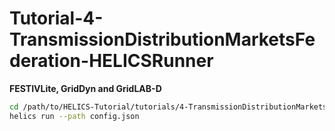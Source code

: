 # Tutorial-4-TransmissionDistributionMarketsFederation-HELICSRunner

**FESTIVLite, GridDyn and GridLAB-D**

```bash
cd /path/to/HELICS-Tutorial/tutorials/4-TransmissionDistributionMarketsFederation-HELICSRunner/
helics run --path config.json
```

